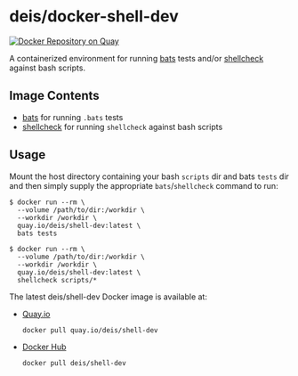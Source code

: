 # deis/docker-shell-dev

[![Docker Repository on Quay](https://quay.io/repository/deis/shell-dev/status "Docker Repository on Quay")](https://quay.io/repository/deis/shell-dev)

A containerized environment for running [bats][] tests and/or [shellcheck][] against bash scripts.

## Image Contents

* [bats][] for running `.bats` tests
* [shellcheck][] for running `shellcheck` against bash scripts

## Usage

Mount the host directory containing your bash `scripts` dir and bats
`tests` dir and then simply supply the appropriate `bats`/`shellcheck` command to run:

```console
$ docker run --rm \
  --volume /path/to/dir:/workdir \
  --workdir /workdir \
  quay.io/deis/shell-dev:latest \
  bats tests
```

```console
$ docker run --rm \
  --volume /path/to/dir:/workdir \
  --workdir /workdir \
  quay.io/deis/shell-dev:latest \
  shellcheck scripts/*
```

The latest deis/shell-dev Docker image is available at:

* [Quay.io][]
  ```
  docker pull quay.io/deis/shell-dev
  ```

* [Docker Hub][]
  ```
  docker pull deis/shell-dev
  ```

[bats]: https://github.com/sstephenson/bats/
[shellcheck]: https://github.com/koalaman/shellcheck
[Quay.io]: https://quay.io
[Docker Hub]: https://hub.docker.com
